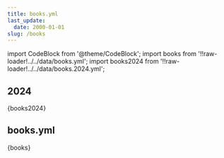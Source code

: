 ```yaml
---
title: books.yml
last_update: 
  date: 2000-01-01
slug: /books
---
```

import CodeBlock from '@theme/CodeBlock';
import books from '!!raw-loader!../../data/books.yml';
import books2024 from '!!raw-loader!../../data/books.2024.yml';


## 2024

<CodeBlock language="yaml">{books2024}</CodeBlock>



## books.yml

<CodeBlock language="yaml">{books}</CodeBlock>



